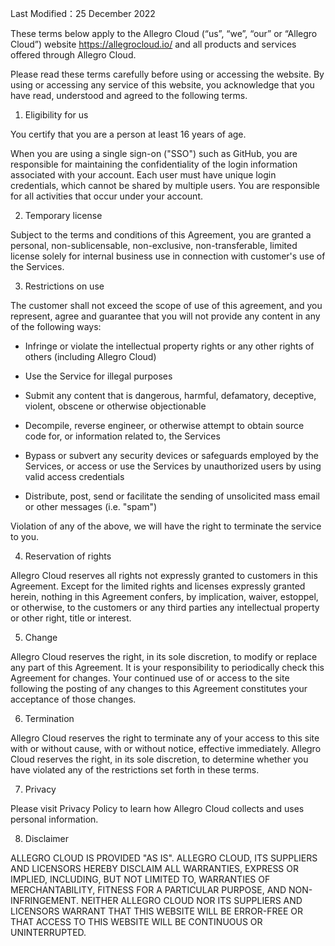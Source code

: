 Last Modified：25 December 2022

These terms below apply to the Allegro Cloud (“us”, “we”, “our” or “Allegro Cloud”) website https://allegrocloud.io/ and all products and services offered through Allegro Cloud.

Please read these terms carefully before using or accessing the website. By using or accessing any service of this website, you acknowledge that you have read, understood and agreed to the following terms.

1. Eligibility for us

You certify that you are a person at least 16 years of age.

When you are using a single sign-on ("SSO") such as GitHub, you are responsible for maintaining the confidentiality of the login information associated with your account. Each user must have unique login credentials, which cannot be shared by multiple users. You are responsible for all activities that occur under your account.

2. Temporary license

Subject to the terms and conditions of this Agreement, you are granted a personal, non-sublicensable, non-exclusive, non-transferable, limited license solely for internal business use in connection with customer's use of the Services.

3. Restrictions on use

The customer shall not exceed the scope of use of this agreement, and you represent, agree and guarantee that you will not provide any content in any of the following ways:

- Infringe or violate the intellectual property rights or any other rights of others (including Allegro Cloud)

- Use the Service for illegal purposes

- Submit any content that is dangerous, harmful, defamatory, deceptive, violent, obscene or otherwise objectionable

- Decompile, reverse engineer, or otherwise attempt to obtain source code for, or information related to, the Services

- Bypass or subvert any security devices or safeguards employed by the Services, or access or use the Services by unauthorized users by using valid access credentials

- Distribute, post, send or facilitate the sending of unsolicited mass email or other messages (i.e. "spam")

Violation of any of the above, we will have the right to terminate the service to you.

4. Reservation of rights

Allegro Cloud reserves all rights not expressly granted to customers in this Agreement. Except for the limited rights and licenses expressly granted herein, nothing in this Agreement confers, by implication, waiver, estoppel, or otherwise, to the customers or any third parties any intellectual property or other right, title or interest.

5. Change

Allegro Cloud reserves the right, in its sole discretion, to modify or replace any part of this Agreement. It is your responsibility to periodically check this Agreement for changes. Your continued use of or access to the site following the posting of any changes to this Agreement constitutes your acceptance of those changes.

6. Termination

Allegro Cloud reserves the right to terminate any of your access to this site with or without cause, with or without notice, effective immediately. Allegro Cloud reserves the right, in its sole discretion, to determine whether you have violated any of the restrictions set forth in these terms.

7. Privacy

Please visit Privacy Policy to learn how Allegro Cloud collects and uses personal information.

8. Disclaimer

ALLEGRO CLOUD IS PROVIDED "AS IS". ALLEGRO CLOUD, ITS SUPPLIERS AND LICENSORS HEREBY DISCLAIM ALL WARRANTIES, EXPRESS OR IMPLIED, INCLUDING, BUT NOT LIMITED TO, WARRANTIES OF MERCHANTABILITY, FITNESS FOR A PARTICULAR PURPOSE, AND NON-INFRINGEMENT. NEITHER ALLEGRO CLOUD NOR ITS SUPPLIERS AND LICENSORS WARRANT THAT THIS WEBSITE WILL BE ERROR-FREE OR THAT ACCESS TO THIS WEBSITE WILL BE CONTINUOUS OR UNINTERRUPTED.
